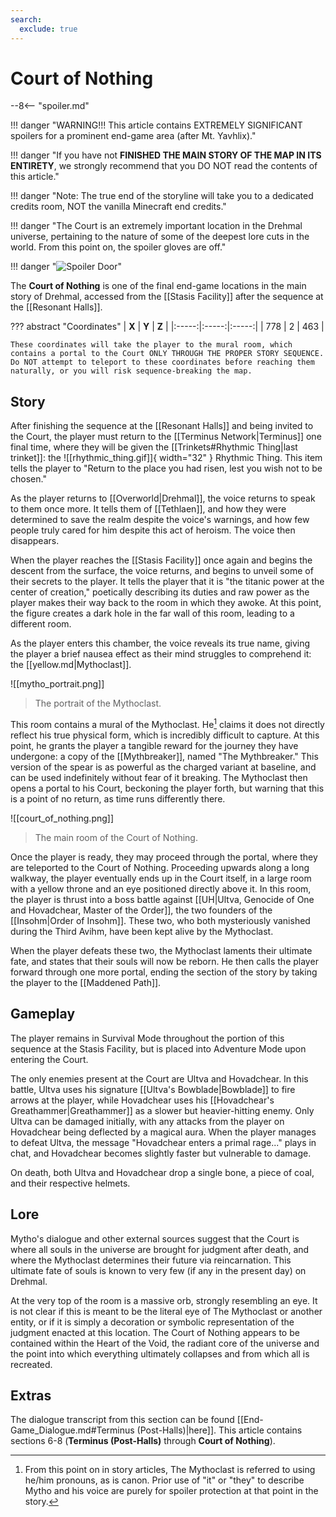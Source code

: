 ```yaml
---
search:
  exclude: true
---
```


# Court of Nothing

--8<-- "spoiler.md"

!!! danger "WARNING!!! This article contains EXTREMELY SIGNIFICANT spoilers for a prominent end-game area (after Mt. Yavhlix)."

!!! danger "If you have not **FINISHED THE MAIN STORY OF THE MAP IN ITS ENTIRETY**, we strongly recommend that you DO NOT read the contents of this article."

!!! danger "Note: The true end of the storyline will take you to a dedicated credits room, NOT the vanilla Minecraft end credits."

!!! danger "The Court is an extremely important location in the Drehmal universe, pertaining to the nature of some of the deepest lore cuts in the world. From this point on, the spoiler gloves are off."

!!! danger "![Spoiler Door](/assets/img/spoiler_door.png)"

The **Court of Nothing** is one of the final end-game locations in the main story of Drehmal, accessed from the [[Stasis Facility]] after the sequence at the [[Resonant Halls]]. 

??? abstract "Coordinates"
    | **X** | **Y** | **Z** |
    |:-----:|:-----:|:-----:|
    | 778   |  2    | 463   |

    These coordinates will take the player to the mural room, which contains a portal to the Court ONLY THROUGH THE PROPER STORY SEQUENCE. Do NOT attempt to teleport to these coordinates before reaching them naturally, or you will risk sequence-breaking the map.

## Story
After finishing the sequence at the [[Resonant Halls]] and being invited to the Court, the player must return to the [[Terminus Network|Terminus]] one final time, where they will be given the [[Trinkets#Rhythmic Thing|last trinket]]: the ![[rhythmic_thing.gif]]{ width="32" } Rhythmic Thing. This item tells the player to "Return to the place you had risen, lest you wish not to be chosen."

As the player returns to [[Overworld|Drehmal]], the voice returns to speak to them once more. It tells them of [[Tethlaen]], and how they were determined to save the realm despite the voice's warnings, and how few people truly cared for him despite this act of heroism. The voice then disappears.

When the player reaches the [[Stasis Facility]] once again and begins the descent from the surface, the voice returns, and begins to unveil some of their secrets to the player. It tells the player that it is "the titanic power at the center of creation," poetically describing its duties and raw power as the player makes their way back to the room in which they awoke. At this point, the figure creates a dark hole in the far wall of this room, leading to a different room.

As the player enters this chamber, the voice reveals its true name, giving the player a brief nausea effect as their mind struggles to comprehend it: the [[yellow.md|Mythoclast]].

![[mytho_portrait.png]]
> The portrait of the Mythoclast.

This room contains a mural of the Mythoclast. He[^1] claims it does not directly reflect his true physical form, which is incredibly difficult to capture. At this point, he grants the player a tangible reward for the journey they have undergone: a copy of the [[Mythbreaker]], named "The Mythbreaker." This version of the spear is as powerful as the charged variant at baseline, and can be used indefinitely without fear of it breaking. The Mythoclast then opens a portal to his Court, beckoning the player forth, but warning that this is a point of no return, as time runs differently there.

![[court_of_nothing.png]]
> The main room of the Court of Nothing.

Once the player is ready, they may proceed through the portal, where they are teleported to the Court of Nothing. Proceeding upwards along a long walkway, the player eventually ends up in the Court itself, in a large room with a yellow throne and an eye positioned directly above it. In this room, the player is thrust into a boss battle against [[UH|Ultva, Genocide of One and Hovadchear, Master of the Order]], the two founders of the [[Insohm|Order of Insohm]]. These two, who both mysteriously vanished during the Third Avihm, have been kept alive by the Mythoclast.

When the player defeats these two, the Mythoclast laments their ultimate fate, and states that their souls will now be reborn. He then calls the player forward through one more portal, ending the section of the story by taking the player to the [[Maddened Path]].

## Gameplay
The player remains in Survival Mode throughout the portion of this sequence at the Stasis Facility, but is placed into Adventure Mode upon entering the Court. 

The only enemies present at the Court are Ultva and Hovadchear. In this battle, Ultva uses his signature [[Ultva's Bowblade|Bowblade]] to fire arrows at the player, while Hovadchear uses his [[Hovadchear's Greathammer|Greathammer]] as a slower but heavier-hitting enemy. Only Ultva can be damaged initially, with any attacks from the player on Hovadchear being deflected by a magical aura. When the player manages to defeat Ultva, the message "Hovadchear enters a primal rage..." plays in chat, and Hovadchear becomes slightly faster but vulnerable to damage.

On death, both Ultva and Hovadchear drop a single bone, a piece of coal, and their respective helmets.

## Lore
Mytho's dialogue and other external sources suggest that the Court is where all souls in the universe are brought for judgment after death, and where the Mythoclast determines their future via reincarnation. This ultimate fate of souls is known to very few (if any in the present day) on Drehmal.

At the very top of the room is a massive orb, strongly resembling an eye. It is not clear if this is meant to be the literal eye of The Mythoclast or another entity, or if it is simply a decoration or symbolic representation of the judgment enacted at this location. The Court of Nothing appears to be contained within the Heart of the Void, the radiant core of the universe and the point into which everything ultimately collapses and from which all is recreated.

## Extras
The dialogue transcript from this section can be found [[End-Game_Dialogue.md#Terminus (Post-Halls)|here]]. This article contains sections 6-8 (**Terminus (Post-Halls)** through **Court of Nothing**).


[^1]: From this point on in story articles, The Mythoclast is referred to using he/him pronouns, as is canon. Prior use of "it" or "they" to describe Mytho and his voice are purely for spoiler protection at that point in the story.

